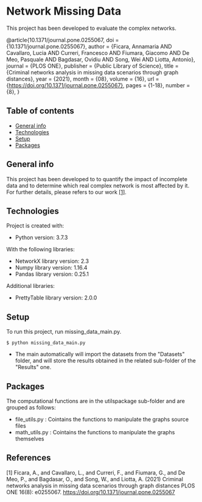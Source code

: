 # Network Missing Data

This project has been developed to evaluate the  complex networks.

@article{10.1371/journal.pone.0255067,
    doi = {10.1371/journal.pone.0255067},
    author = {Ficara, Annamaria AND Cavallaro, Lucia AND Curreri, Francesco AND Fiumara, Giacomo AND De Meo, Pasquale AND Bagdasar, Ovidiu AND Song, Wei AND Liotta, Antonio},
    journal = {PLOS ONE},
    publisher = {Public Library of Science},
    title = {Criminal networks analysis in missing data scenarios through graph distances},
    year = {2021},
    month = {08},
    volume = {16},
    url = {https://doi.org/10.1371/journal.pone.0255067},
    pages = {1-18},
    number = {8},
}


## Table of contents
* [General info](#general-info)
* [Technologies](#technologies)
* [Setup](#setup)
* [Packages](#packages)

## General info
This project has been developed to to quantify the impact of incomplete data and to determine which real complex network is most affected by it. For further details, please refers to our work [[1]](#1).
	
## Technologies
Project is created with:
* Python version: 3.7.3

With the following libraries:
* NetworkX library version: 2.3
* Numpy library version: 1.16.4
* Pandas library version: 0.25.1

Additional libraries:
* PrettyTable library version: 2.0.0
	
## Setup
To run this project, run missing_data_main.py. 
```
$ python missing_data_main.py
```

* The main automatically will import the datasets from the "Datasets" folder, and will store the results obtained in the related sub-folder of the "Results" one.

## Packages
The computational functions are in the utilspackage sub-folder and are grouped as follows:
* file_utils.py : Cointains the functions to manipulate the graphs source files
* math_utils.py : Cointains the functions to manipulate the graphs themselves

## References

<a id="1">[1]</a> 
Ficara, A., and Cavallaro, L., and Curreri, F., and Fiumara, G., and De Meo, P., and Bagdasar, O., and Song, W., and Liotta, A. (2021) 
Criminal networks analysis in missing data scenarios through graph distances
PLOS ONE 16(8): e0255067. https://doi.org/10.1371/journal.pone.0255067 
